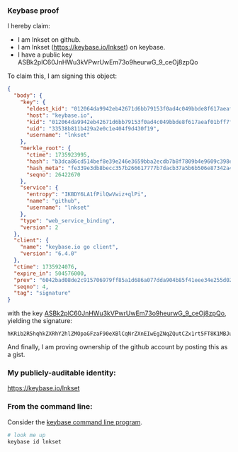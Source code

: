 ### Keybase proof

I hereby claim:

  * I am lnkset on github.
  * I am lnkset (https://keybase.io/lnkset) on keybase.
  * I have a public key ASBk2plC60JnHWu3kVPwrUwEm73o9heurwG_9_ceOj8zpQo

To claim this, I am signing this object:

```json
{
  "body": {
    "key": {
      "eldest_kid": "012064da9942eb42671d6bb79153f0ad4c049bbde8f617aeaf01bff7f71e3a3f33a50a",
      "host": "keybase.io",
      "kid": "012064da9942eb42671d6bb79153f0ad4c049bbde8f617aeaf01bff7f71e3a3f33a50a",
      "uid": "33538b811b429a2e0c1e404f9d430f19",
      "username": "lnkset"
    },
    "merkle_root": {
      "ctime": 1735923995,
      "hash": "b3dca86cd514bef8e39e246e3659bba2ecdb7b8f7809b4e9609c398ee6198b97bdec48a6be1ef5b2db0e5de86651b1ef1110baf6aa33df76ac29053074ab7fa5",
      "hash_meta": "fe339e3db8becc357b266617777b7dacb37a5b6b506e87342a4ca4e6b758ecbb",
      "seqno": 26422670
    },
    "service": {
      "entropy": "IKBDY6LA1fPilQwVwiz+qlPi",
      "name": "github",
      "username": "lnkset"
    },
    "type": "web_service_binding",
    "version": 2
  },
  "client": {
    "name": "keybase.io go client",
    "version": "6.4.0"
  },
  "ctime": 1735924076,
  "expire_in": 504576000,
  "prev": "6042bad08de2c915706979ff85a1d686a077dda904b85f41eee34e255d02eefe",
  "seqno": 4,
  "tag": "signature"
}
```

with the key [ASBk2plC60JnHWu3kVPwrUwEm73o9heurwG_9_ceOj8zpQo](https://keybase.io/lnkset), yielding the signature:

```
hKRib2R5hqhkZXRhY2hlZMOpaGFzaF90eXBlCqNrZXnEIwEgZNqZQutCZx1rt5FT8K1MBJu96PYXrq8Bv/f3Hjo/M6UKp3BheWxvYWTESpcCBMQgYEK60I3iyRVwaXn/haHWhqB33akEuF9B7uNOJV0C7v7EIAoUY0KPviyo+5az11RydLl5TdhbNK+gNHGJLAVWPUkiAgHCo3NpZ8RAAaSNACg40tP/5srXoJ/BJy5mm318lVJaqqg+l5BbYxIe3DJXRYMw6fWxVwybivt4CcV3bVZ2TPdeO2/9RfMIB6hzaWdfdHlwZSCkaGFzaIKkdHlwZQildmFsdWXEIHf6Uz5pi5pd8AqKvnLwkTKSev1Eva1H5pzhijgpKkiMo3RhZ80CAqd2ZXJzaW9uAQ==

```

And finally, I am proving ownership of the github account by posting this as a gist.

### My publicly-auditable identity:

https://keybase.io/lnkset

### From the command line:

Consider the [keybase command line program](https://keybase.io/download).

```bash
# look me up
keybase id lnkset
```
